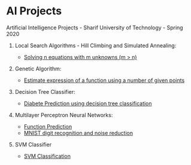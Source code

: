 # AI Projects
Artificial Intelligence Projects - Sharif University of Technology - Spring 2020

1. Local Search Algorithms - Hill Climbing and Simulated Annealing:
    - [Solving n equations with m unknowns (m > n)](1.%20LocalSearch/LocalSearch.ipynb)

2. Genetic Algorithm:
    - [Estimate expression of a function using a number of given points](2.%20GeneticAlgorithm/GeneticAlgorithm.ipynb)

3. Decision Tree Classifier: 
    - [Diabete Prediction using decision tree classification](3.%20DecisionTreeClassifier/DessicionTreeClassification.ipynb)

4. Multilayer Perceptron Neural Networks:
    - [Function Prediction](4.%20MlpNeuralNetworks/FunctionPrediction.ipynb)
    - [MNIST digit recognition and noise reduction](4.%20MlpNeuralNetworks/MNIST.ipynb)

5. SVM Classifier
    - [SVM Classification](5.%20SVM/SVMClassification.ipynb)
